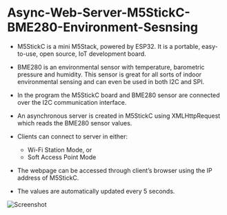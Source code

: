 # Async-Web-Server-M5StickC-BME280-Environment-Sesnsing

 - M5StickC is a mini M5Stack, powered by ESP32. It is a portable, easy-to-use, open source, IoT development board.
 
 - BME280 is an environmental sensor with temperature, barometric pressure and humidity. This sensor is great for all sorts of indoor environmental sensing and can even be used in both I2C and SPI.
 
 - In the program the M5StickC board and BME280 sensor are connected over the I2C communication interface.

 - An asynchronous server is created in M5StickC using XMLHttpRequest which reads the BME280 sensor values.
 - Clients can connect to server in either:
      - Wi-Fi Station Mode, or
      - Soft Access Point Mode
  
 - The webpage can be accessed through client’s browser using the IP address of M5StickC.
 - The values are automatically updated every 5 seconds. 

![Screenshot](screenshots/browser_view.)





